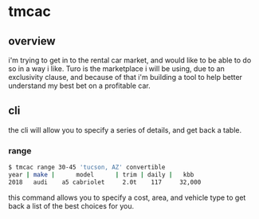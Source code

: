 # tmcac

## overview

i'm trying to get in to the rental car market, and would like to be able to do so in a way i like. Turo is the marketplace i will be using, due to an exclusivity clause, and because of that i'm building a tool to help better understand my best bet on a profitable car.

## cli

the cli will allow you to specify a series of details, and get back a table.

### range

```sh
$ tmcac range 30-45 'tucson, AZ' convertible
year | make |      model      | trim | daily |   kbb
2018   audi    a5 cabriolet     2.0t    117     32,000
```

this command allows you to specify a cost, area, and vehicle type to get back a list of the best choices for you.
